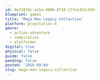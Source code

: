 ```yaml
---
id: 0e318fdc-a15a-4806-8716-17fe1452cb9d
blueprint: games
title: 'Mega Man Legacy Collection'
platform: playstation-4
genre:
  - action-adventure
  - compilation
  - platformer
digital: true
physical: false
guide: false
pending: false
posted: '2016-09-04'
slug: mega-man-legacy-collection
---
```

